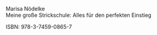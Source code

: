 Marisa Nödelke  
Meine große Strickschule: Alles für den perfekten Einstieg

ISBN: 978-3-7459-0865-7
